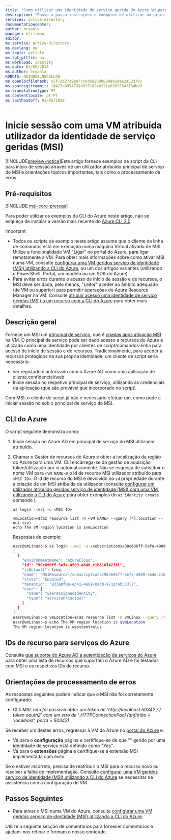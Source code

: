 ```yaml
---
title: "Como utilizar uma identidade de serviço gerida do Azure VM para início de sessão"
description: "Passo a passo instruções e exemplos de utilizar um principal de serviço do MSI de VM do Azure para o cliente de script iniciar sessão e de recursos de acesso."
services: active-directory
documentationcenter: 
author: bryanla
manager: mtillman
editor: 
ms.service: active-directory
ms.devlang: na
ms.topic: article
ms.tgt_pltfrm: na
ms.workload: identity
ms.date: 01/05/2018
ms.author: bryanla
ROBOTS: NOINDEX,NOFOLLOW
ms.openlocfilehash: c5f71d27a9e07cc6d6a260b809e91aaa2a50270c
ms.sourcegitcommit: 1d423a8954731b0f318240f2fa0262934ff04bd9
ms.translationtype: MT
ms.contentlocale: pt-PT
ms.lasthandoff: 01/05/2018
---
```

# <a name="sign-in-using-a-vm-user-assigned-managed-service-identity-msi"></a>Inicie sessão com uma VM atribuída utilizador da identidade de serviço geridas (MSI)

[!INCLUDE[preview-notice](~/includes/active-directory-msi-preview-notice-ua.md)]Este artigo fornece exemplos de script da CLI para início de sessão através de um utilizador atribuído principal de serviço do MSI e orientações tópicos importantes, tais como o processamento de erros.

## <a name="prerequisites"></a>Pré-requisitos

[!INCLUDE [msi-core-prereqs](~/includes/active-directory-msi-core-prereqs-ua.md)]

Para poder utilizar os exemplos da CLI do Azure neste artigo, não se esqueça de instalar a versão mais recente do [Azure CLI 2.0](https://docs.microsoft.com/cli/azure/install-azure-cli). 

> [!IMPORTANT]
> - Todos os scripts de exemplo neste artigo assume que o cliente da linha de comandos está em execução numa máquina Virtual ativada de MSI. Utilize a funcionalidade VM "Ligar" no portal do Azure, para ligar remotamente à VM. Para obter mais informações sobre como ativar MSI numa VM, consulte [configurar uma VM geridos serviço de identidade (MSI) utilizando a CLI do Azure](msi-qs-configure-cli-windows-vm.md), ou um dos artigos variantes (utilizando o PowerShell, Portal, um modelo ou um SDK do Azure). 
> - Para evitar erros durante o acesso de início de sessão e de recursos, o MSI deve ser dada, pelo menos, "Leitor" aceder ao âmbito adequado (de VM ou superior) para permitir operações do Azure Resource Manager na VM. Consulte [atribuir acesso uma identidade de serviço geridas (MSI) a um recurso com a CLI do Azure](msi-howto-assign-access-cli.md) para obter mais detalhes.

## <a name="overview"></a>Descrição geral

Fornece um MSI um [principal de serviço](~/articles/active-directory/develop/active-directory-dev-glossary.md#service-principal-object), que é [criadas após ativação MSI](msi-overview.md#how-does-it-work) na VM. O principal de serviço pode ser dado acesso a recursos do Azure e utilizado como uma identidade por clientes de script/comandos-linha para acesso de início de sessão e de recursos. Tradicionalmente, para aceder a recursos protegidos na sua própria identidade, um cliente de script seria necessário:  

   - ser registado e autorizado com o Azure AD como uma aplicação de cliente confidencial/web
   - Inicie sessão no respetivo principal de serviço, utilizando as credenciais da aplicação (que são provável que incorporado no script)

Com MSI, o cliente de script já não é necessário efetuar um, como pode a iniciar sessão no sob o principal de serviço do MSI. 

## <a name="azure-cli"></a>CLI do Azure

O script seguinte demonstra como:

1. Inicie sessão no Azure AD em principal de serviço do MSI utilizador atribuído.  
2. Chamar o Gestor de recursos do Azure e obter a localização da região do Azure para uma VM. CLI encarrega-se da gestão de aquisição token/utilização por si automaticamente. Não se esqueça de substituir o nome VM para `<VM NAME>`e o id de recurso MSI utilizador atribuído para `<MSI ID>`. O id de recurso do MSI é devolvido no `id` propriedade durante a criação de um MSI atribuída de utilizador (consulte [configurar um utilizador atribuído geridos serviço de identidade (MSI) para uma VM, utilizando a CLI do Azure](msi-qs-configure-cli-windows-vm.md) para obter exemplos do `az identity create` comando ).

    ```azurecli
    az login --msi –u <MSI ID>
   
    vmLocation=$(az resource list -n <VM NAME> --query [*].location --out tsv)
    echo The VM region location is $vmLocation
    ```

    Respostas de exemplo:
   
    ```bash
    user@vmLinux:~$ az login --msi -u /subscriptions/80c696ff-5efa-4909-a64d-z1b616f423bl/resourcegroups/rgName/providers/Microsoft.ManagedIdentity/userAssignedIdentities/msiName
    [
      {
        "environmentName": "AzureCloud",
        "id": "90c696ff-5efa-4909-a64d-z1b616f423bl",
        "isDefault": true,
        "name": "MSIResource-/subscriptions/90c696ff-5efa-4909-a64d-z1b616f423bl/resourcegroups/rgName/providers/Microsoft.ManagedIdentity/userAssignedIdentities/msiName@50342",
        "state": "Enabled",
        "tenantId": "933a8f0e-ec41-4e69-8ad8-971zc4b533ll",
        "user": {
          "name": "userAssignedIdentity",
          "type": "servicePrincipal"
        }
      }
    ]  
    user@vmLinux:~$ vmLocation=$(az resource list -n vmLinux --query [*].location --out tsv)
    user@vmLinux:~$ echo The VM region location is $vmLocation
    The VM region location is westcentralus
    ```

## <a name="resource-ids-for-azure-services"></a>IDs de recurso para serviços do Azure

Consulte [que suporte do Azure AD a autenticação de serviços do Azure](msi-overview.md#azure-services-that-support-azure-ad-authentication) para obter uma lista de recursos que suportam o Azure AD e foi testados com MSI e os respetivos IDs de recurso.

## <a name="error-handling-guidance"></a>Orientações de processamento de erros 

As respostas seguintes podem indicar que o MSI não foi corretamente configurado:

- CLI: *MSI: não foi possível obter um token de 'http://localhost:50342 / / token oauth2' com um erro de ' HTTPConnectionPool (anfitrião = 'localhost', porta = 50342)* 

Se receber um destes erros, regressar à VM do Azure no [portal do Azure](https://portal.azure.com) e:

- Vá para o **configuração** página e certifique-se de que "" gerido por uma identidade de serviço está definido como "Yes".
- Vá para o **extensões** página e certifique-se a extensão MSI implementada com êxito.

Se o estiver incorreto, precisa de reatribuir o MSI para o recurso novo ou resolver a falha de implementação. Consulte [configurar uma VM geridos serviço de identidade (MSI) utilizando a CLI do Azure](msi-qs-configure-cli-windows-vm.md) se necessitar de assistência com a configuração de VM.

## <a name="next-steps"></a>Passos Seguintes

- Para ativar o MSI numa VM do Azure, consulte [configurar uma VM geridos serviço de identidade (MSI) utilizando a CLI do Azure](msi-qs-configure-cli-windows-vm.md).

Utilize a seguinte secção de comentários para fornecer comentários e ajudam-nos refinar e formam o nosso conteúdo.








